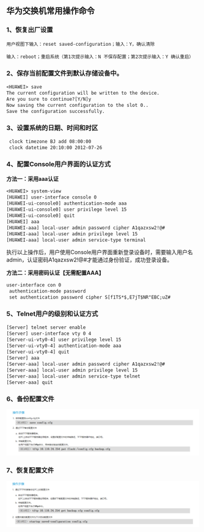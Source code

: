 ## 华为交换机常用操作命令

### 1、恢复出厂设置

```
用户视图下输入：reset saved-configuration；输入：Y，确认清除

输入：reboot；重启系统（第1次提示输入：N 不保存配置；第2次提示输入：Y 确认重启）
```

### 2、保存当前配置文件到默认存储设备中。

```
<HUAWEI> save
The current configuration will be written to the device.                        
Are you sure to continue?[Y/N]y                                                 
Now saving the current configuration to the slot 0..                         
Save the configuration successfully.
```

### 3、设置系统的日期、时间和时区

```
 clock timezone BJ add 08:00:00
 clock datetime 20:10:00 2012-07-26
```

### 4、配置Console用户界面的认证方式 

**方法一：采用aaa认证**

```
<HUAWEI> system-view
[HUAWEI] user-interface console 0
[HUAWEI-ui-console0] authentication-mode aaa
[HUAWEI-ui-console0] user privilege level 15
[HUAWEI-ui-console0] quit
[HUAWEI] aaa
[HUAWEI-aaa] local-user admin password cipher A1qazxsw2!@#
[HUAWEI-aaa] local-user admin privilege level 15
[HUAWEI-aaa] local-user admin service-type terminal
```

执行以上操作后，用户使用Console用户界面重新登录设备时，需要输入用户名admin，认证密码A1qazxsw2!@#才能通过身份验证，成功登录设备。

**方法二：采用密码认证【无需配置AAA】**

```
user-interface con 0
 authentication-mode password
 set authentication password cipher S[f1TS*$,E7jT$NR"EBC;uZ#
```

### 5、Telnet用户的级别和认证方式

```
[Server] telnet server enable
[Server] user-interface vty 0 4
[Server-ui-vty0-4] user privilege level 15
[Server-ui-vty0-4] authentication-mode aaa
[Server-ui-vty0-4] quit
[Server] aaa
[Server-aaa] local-user admin password cipher A1qazxsw2!@#
[Server-aaa] local-user admin privilege level 15
[Server-aaa] local-user admin service-type telnet
[Server-aaa] quit
```

### 6、备份配置文件

![截图](e69d9723e789ba9030401d42fa94ec47.png)

### 7、恢复配置文件

![截图](38c5b4c1adbc4f43c925f6f84c14a467.png)